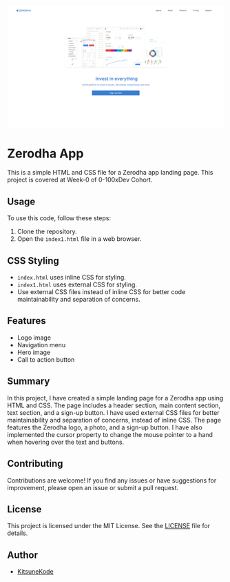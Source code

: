 <!-- README.md -->

![Zerodha App](image.png)

# Zerodha App

This is a simple HTML and CSS file for a Zerodha app landing page. This project is covered at Week-0 of 0-100xDev Cohort.

## Usage

To use this code, follow these steps:

1. Clone the repository.
2. Open the `index1.html` file in a web browser.

## CSS Styling

- `index.html` uses inline CSS for styling.
- `index1.html` uses external CSS for styling.
- Use external CSS files instead of inline CSS for better code maintainability and separation of concerns.

## Features

- Logo image
- Navigation menu
- Hero image
- Call to action button

## Summary

In this project, I have created a simple landing page for a Zerodha app using HTML and CSS. The page includes a header section, main content section, text section, and a sign-up button. I have used external CSS files for better maintainability and separation of concerns, instead of inline CSS. The page features the Zerodha logo, a photo, and a sign-up button. I have also implemented the cursor property to change the mouse pointer to a hand when hovering over the text and buttons.

## Contributing

Contributions are welcome! If you find any issues or have suggestions for improvement, please open an issue or submit a pull request.

## License

This project is licensed under the MIT License. See the [LICENSE](LICENSE) file for details.

## Author

- [KitsuneKode](https://github.com/KitsuneKode)
